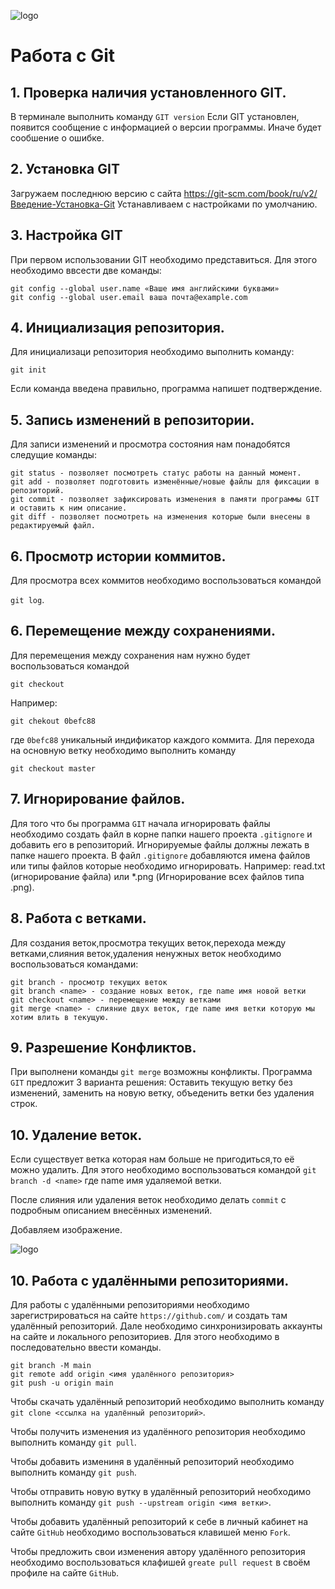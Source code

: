 ![logo](Git-Logo-1788C.png)
# Работа c Git

## 1. Проверка наличия установленного GIT.
В терминале выполнить команду `GIT version`
Если GIT установлен, появится сообщение с информацией о версии программы. Иначе будет сообшение о ошибке.

## 2. Установка GIT
Загружаем последнюю версию с сайта https://git-scm.com/book/ru/v2/Введение-Установка-Git Устанавливаем с настройками по умолчанию.

## 3. Настройка GIT
 При первом использовании GIT необходимо представиться. Для этого необходимо ввсести две команды:
 ```
 git config --global user.name «Ваше имя английскими буквами»
 git config --global user.email ваша почта@example.com
```
## 4. Инициализация репозитория.
Для инициализаци репозитория необходимо выполнить команду:

`git init`

Если команда введена правильно, программа напишет подтверждение.

## 5. Запись изменений в репозитории.
Для записи изменений и просмотра состояния нам понадобятся следущие команды:
```
git status - позволяет посмотреть статус работы на данный момент.
git add - позволяет подготовить изменённые/новые файлы для фиксации в репозиторий.
git commit - позволяет зафиксировать изменения в памяти программы GIT и оставить к ним описание.
git diff - позволяет посмотреть на изменения которые были внесены в редактируемый файл.
```

## 6. Просмотр истории коммитов.
 Для просмотра всех коммитов необходимо воспользоваться командой 

 `git log`.

 ## 6. Перемещение между сохранениями.
 Для перемещения между сохранения нам нужно будет воспользоваться командой

 `git checkout`

 Например:
 ```
 git chekout 0befc88
 ```
 где  `0befc88` уникальный индификатор каждого коммита. Для перехода на основную ветку необходимо выполнить команду 
 ```
 git checkout master
 ```
 ## 7. Игнорирование файлов.
 Для того что бы программа `GIT` начала игнорировать файлы необходимо создать файл в корне папки нашего проекта `.gitignore` и добавить его в репозиторий. Игнорируемые файлы должны лежать в папке нашего проекта. В файл `.gitignore` добавляются имена файлов или типы файлов которые необходимо игнорировать.
 Например: read.txt (игнорирование файла) или *.png (Игнорирование всех файлов типа .png).

 ## 8. Работа с ветками.

Для создания веток,просмотра текущих веток,перехода между ветками,слияния веток,удаления ненужных веток необходимо воспользоваться командами:
```
git branch - просмотр текущих веток
git branch <name> - создание новых веток, где name имя новой ветки
git checkout <name> - перемещение между ветками
git merge <name> - слияние двух веток, где name имя ветки которую мы хотим влить в текущую.
```

## 9. Разрешение Конфликтов.

При выполнени команды `git merge` возможны конфликты. Программа `GIT` предложит 3 варианта решения: Оставить текущую ветку без изменений, заменить на новую ветку, объеденить ветки без удаления строк.

## 10. Удаление веток.
 Если существует ветка которая нам больше не пригодиться,то её можно удалить. Для этого необходимо воспользоваться командой `git branch -d <name>` где  name имя удаляемой ветки.

 
После слияния или удаления веток необходимо делать `commit` с подробным описанием внесённых изменений.
 
 
 Добавляем изображение.

 ![logo](cat.jpg)

 ## 10. Работа с удалёнными репозиториями.

 Для работы с удалёнными репозиториями необходимо зарегистрироваться на сайте  ` https://github.com/ ` и создать там удалённый репозиторий.
Дале необходимо синхронизировать аккаунты на сайте и локального репозиториев. Для этого необходимо в последовательно ввести команды.
```
git branch -M main
git remote add origin <имя удалённого репозитория>
git push -u origin main

```
Чтобы скачать удалённый репозиторий необходимо выполнить команду    `git clone <ссылка на удалённый репозиторий>`.

Чтобы получить изменения из удалённого репозитория необходимо выполнить команду `git pull`.

Чтобы добавить измениня в удалённый репозиторий необходимо выполнить команду   `git push`.

Чтобы отправить новую вутку в удалённый репозиторий необходимо выполнить команду    `git push --upstream origin <имя ветки>`.

Чтобы добавить удалённый репозиторий к себе в личный кабинет на сайте `GitHub` необходимо воспользоваться клавишей меню   `Fork`.

Чтобы предложить свои изменения автору удалённого репозитория необходимо воспользоваться клафишей `greate pull request` в своём профиле на сайте `GitHub`.
